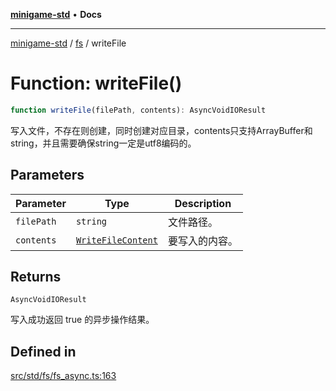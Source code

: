 [**minigame-std**](../../../README.md) • **Docs**

***

[minigame-std](../../../README.md) / [fs](../README.md) / writeFile

# Function: writeFile()

```ts
function writeFile(filePath, contents): AsyncVoidIOResult
```

写入文件，不存在则创建，同时创建对应目录，contents只支持ArrayBuffer和string，并且需要确保string一定是utf8编码的。

## Parameters

| Parameter | Type | Description |
| ------ | ------ | ------ |
| `filePath` | `string` | 文件路径。 |
| `contents` | [`WriteFileContent`](../type-aliases/WriteFileContent.md) | 要写入的内容。 |

## Returns

`AsyncVoidIOResult`

写入成功返回 true 的异步操作结果。

## Defined in

[src/std/fs/fs\_async.ts:163](https://github.com/JiangJie/minigame-std/blob/ffbed6cccc22260d9da27c221c59422568396e08/src/std/fs/fs_async.ts#L163)
